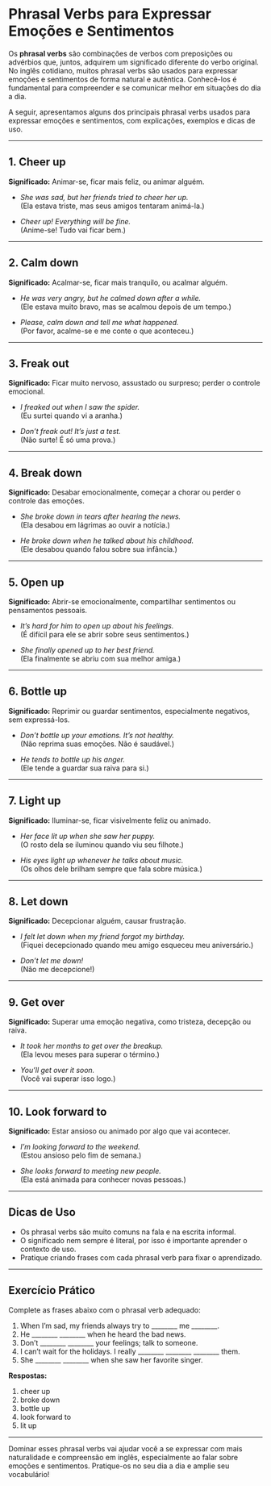 # Phrasal Verbs para Expressar Emoções e Sentimentos

Os **phrasal verbs** são combinações de verbos com preposições ou advérbios que, juntos, adquirem um significado diferente do verbo original. No inglês cotidiano, muitos phrasal verbs são usados para expressar emoções e sentimentos de forma natural e autêntica. Conhecê-los é fundamental para compreender e se comunicar melhor em situações do dia a dia.

A seguir, apresentamos alguns dos principais phrasal verbs usados para expressar emoções e sentimentos, com explicações, exemplos e dicas de uso.

---

## 1. Cheer up

**Significado:** Animar-se, ficar mais feliz, ou animar alguém.

- *She was sad, but her friends tried to cheer her up.*  
  (Ela estava triste, mas seus amigos tentaram animá-la.)

- *Cheer up! Everything will be fine.*  
  (Anime-se! Tudo vai ficar bem.)

---

## 2. Calm down

**Significado:** Acalmar-se, ficar mais tranquilo, ou acalmar alguém.

- *He was very angry, but he calmed down after a while.*  
  (Ele estava muito bravo, mas se acalmou depois de um tempo.)

- *Please, calm down and tell me what happened.*  
  (Por favor, acalme-se e me conte o que aconteceu.)

---

## 3. Freak out

**Significado:** Ficar muito nervoso, assustado ou surpreso; perder o controle emocional.

- *I freaked out when I saw the spider.*  
  (Eu surtei quando vi a aranha.)

- *Don’t freak out! It’s just a test.*  
  (Não surte! É só uma prova.)

---

## 4. Break down

**Significado:** Desabar emocionalmente, começar a chorar ou perder o controle das emoções.

- *She broke down in tears after hearing the news.*  
  (Ela desabou em lágrimas ao ouvir a notícia.)

- *He broke down when he talked about his childhood.*  
  (Ele desabou quando falou sobre sua infância.)

---

## 5. Open up

**Significado:** Abrir-se emocionalmente, compartilhar sentimentos ou pensamentos pessoais.

- *It’s hard for him to open up about his feelings.*  
  (É difícil para ele se abrir sobre seus sentimentos.)

- *She finally opened up to her best friend.*  
  (Ela finalmente se abriu com sua melhor amiga.)

---

## 6. Bottle up

**Significado:** Reprimir ou guardar sentimentos, especialmente negativos, sem expressá-los.

- *Don’t bottle up your emotions. It’s not healthy.*  
  (Não reprima suas emoções. Não é saudável.)

- *He tends to bottle up his anger.*  
  (Ele tende a guardar sua raiva para si.)

---

## 7. Light up

**Significado:** Iluminar-se, ficar visivelmente feliz ou animado.

- *Her face lit up when she saw her puppy.*  
  (O rosto dela se iluminou quando viu seu filhote.)

- *His eyes light up whenever he talks about music.*  
  (Os olhos dele brilham sempre que fala sobre música.)

---

## 8. Let down

**Significado:** Decepcionar alguém, causar frustração.

- *I felt let down when my friend forgot my birthday.*  
  (Fiquei decepcionado quando meu amigo esqueceu meu aniversário.)

- *Don’t let me down!*  
  (Não me decepcione!)

---

## 9. Get over

**Significado:** Superar uma emoção negativa, como tristeza, decepção ou raiva.

- *It took her months to get over the breakup.*  
  (Ela levou meses para superar o término.)

- *You’ll get over it soon.*  
  (Você vai superar isso logo.)

---

## 10. Look forward to

**Significado:** Estar ansioso ou animado por algo que vai acontecer.

- *I’m looking forward to the weekend.*  
  (Estou ansioso pelo fim de semana.)

- *She looks forward to meeting new people.*  
  (Ela está animada para conhecer novas pessoas.)

---

## Dicas de Uso

- Os phrasal verbs são muito comuns na fala e na escrita informal.
- O significado nem sempre é literal, por isso é importante aprender o contexto de uso.
- Pratique criando frases com cada phrasal verb para fixar o aprendizado.

---

## Exercício Prático

Complete as frases abaixo com o phrasal verb adequado:

1. When I’m sad, my friends always try to ________ me ________.
2. He ________ ________ when he heard the bad news.
3. Don’t ________ ________ your feelings; talk to someone.
4. I can’t wait for the holidays. I really ________ ________ ________ them.
5. She ________ ________ when she saw her favorite singer.

**Respostas:**  
1. cheer up  
2. broke down  
3. bottle up  
4. look forward to  
5. lit up

---

Dominar esses phrasal verbs vai ajudar você a se expressar com mais naturalidade e compreensão em inglês, especialmente ao falar sobre emoções e sentimentos. Pratique-os no seu dia a dia e amplie seu vocabulário!